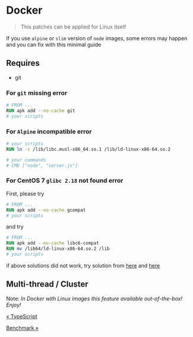 # Docker

> This patches can be applied for Linux itself

If you use `alpine` or `slim` version of `node` images, some errors may happen and you can fix with this minimal guide

## Requires

- git

### For `git` missing error

```Dockerfile
# FROM ...
RUN apk add --no-cache git
# your scripts
```

### For `Alpine` incompatible error

```Dockerfile
# your scripts
RUN ln -s /lib/libc.musl-x86_64.so.1 /lib/ld-linux-x86-64.so.2

# your commands
# CMD ["node", "server.js"]
```

### For CentOS 7 `glibc 2.18` not found error

First, please try

```Dockerfile
# FROM ...
RUN apk add --no-cache gcompat
# your scripts
```

and try

```Dockerfile
# FROM ...
RUN apk add --no-cache libc6-compat
RUN mv /lib64/ld-linux-x86-64.so.2 /lib
# your scripts
```

if above solutions did not work, try solution from [here](https://serverfault.com/a/894689) and [here](https://serverfault.com/a/980302)

## Multi-thread / Cluster

Note: _In Docker with Linux images this feature available out-of-the-box! Enjoy!_

[&laquo; TypeScript](./typescript.md)

[Benchmark &raquo;](./benchmark.md)
